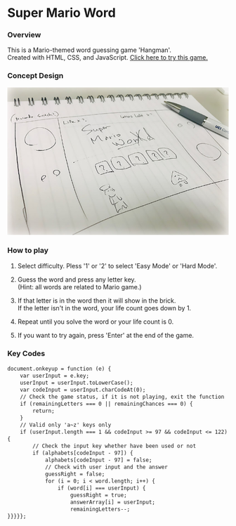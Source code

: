 # Super Mario Word

### Overview

This is a Mario-themed word guessing game 'Hangman'.  
Created with HTML, CSS, and JavaScript.  [Click here to try this game.](https://aka-joe.github.io/Word-Guess-Game/)

### Concept Design

![Alt text](./assets/images/sketch.jpg "Concept Design")

### How to play

1. Select difficulty.
Pless '1' or '2' to select 'Easy Mode' or 'Hard Mode'.

2. Guess the word and press any letter key.  
(Hint: all words are related to Mario game.)

3. If that letter is in the word then it will show in the brick.  
If the letter isn't in the word, your life count goes down by 1.

4. Repeat until you solve the word or your life count is 0.

5. If you want to try again, press 'Enter' at the end of the game.

### Key Codes

```
document.onkeyup = function (e) {
    var userInput = e.key;
    userInput = userInput.toLowerCase();
    var codeInput = userInput.charCodeAt(0);
    // Check the game status, if it is not playing, exit the function
    if (remainingLetters === 0 || remainingChances === 0) {
        return;
    }
    // Valid only 'a~z' keys only
    if (userInput.length === 1 && codeInput >= 97 && codeInput <= 122) {
        // Check the input key whether have been used or not
        if (alphabets[codeInput - 97]) {
            alphabets[codeInput - 97] = false;
            // Check with user input and the answer
            guessRight = false;
            for (i = 0; i < word.length; i++) {
                if (word[i] === userInput) {
                    guessRight = true;
                    answerArray[i] = userInput;
                    remainingLetters--;
}}}}};
```
